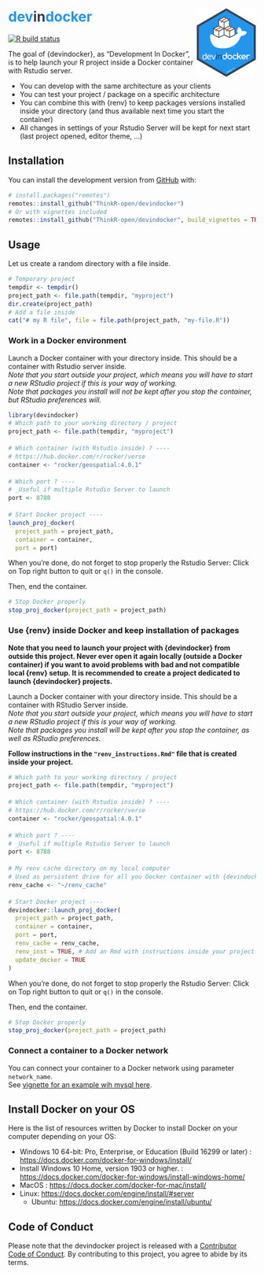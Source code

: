 
<!-- README.md is generated from README.Rmd. Please edit that file -->

# <span style="color: #2395ec;">dev</span><span style="color: #38424f;">in</span><span style="color: #2395ec;">docker</span> <img src="man/figures/logo.png" align="right" alt="" width="120" />

<!-- badges: start -->

[![R build
status](https://github.com/ThinkR-open/devindocker/workflows/R-CMD-check/badge.svg)](https://github.com/ThinkR-open/devindocker/actions)
<!-- badges: end -->

The goal of {devindocker}, as “Development In Docker”, is to help launch
your R project inside a Docker container with Rstudio server.

  - You can develop with the same architecture as your clients
  - You can test your project / package on a specific architecture
  - You can combine this with {renv} to keep packages versions installed
    inside your directory (and thus available next time you start the
    container)
  - All changes in settings of your Rstudio Server will be kept for next
    start (last project opened, editor theme, …)

## Installation

You can install the development version from
[GitHub](https://github.com/) with:

``` r
# install.packages("remotes")
remotes::install_github("ThinkR-open/devindocker")
# Or with vignettes included
remotes::install_github("ThinkR-open/devindocker", build_vignettes = TRUE)
```

## Usage

Let us create a random directory with a file inside.

``` r
# Temporary project
tempdir <- tempdir()
project_path <- file.path(tempdir, "myproject")
dir.create(project_path)
# Add a file inside
cat("# my R file", file = file.path(project_path, "my-file.R"))
```

### Work in a Docker environment

Launch a Docker container with your directory inside. This should be a
container with Rstudio server inside.  
*Note that you start outside your project, which means you will have to
start a new RStudio project if this is your way of working.*  
*Note that packages you install will not be kept after you stop the
container, but RStudio preferences will.*

``` r
library(devindocker)
# Which path to your working directory / project
project_path <- file.path(tempdir, "myproject")

# Which container (with Rstudio inside) ? ----
# https://hub.docker.com/r/rocker/verse
container <- "rocker/geospatial:4.0.1"

# Which port ? ----
# _Useful if multiple Rstudio Server to launch
port <- 8788

# Start Docker project ----
launch_proj_docker(
  project_path = project_path,
  container = container,
  port = port)
```

When you’re done, do not forget to stop properly the Rstudio Server:
Click on Top right button to quit or `q()` in the console.

Then, end the container.

``` r
# Stop Docker properly
stop_proj_docker(project_path = project_path)
```

### Use {renv} inside Docker and keep installation of packages

**Note that you need to launch your project with {devindocker} from
outside this project. Never ever open it again locally (outside a Docker
container) if you want to avoid problems with bad and not compatible
local {renv} setup. It is recommended to create a project dedicated to
launch {devindocker} projects.**

Launch a Docker container with your directory inside. This should be a
container with RStudio Server inside.  
*Note that you start outside your project, which means you will have to
start a new RStudio project if this is your way of working.*  
*Note that packages you install will be kept after you stop the
container, as well as RStudio preferences.*

**Follow instructions in the `"renv_instructions.Rmd"` file that is
created inside your project.**

``` r
# Which path to your working directory / project
project_path <- file.path(tempdir, "myproject")

# Which container (with Rstudio inside) ? ----
# https://hub.docker.com/r/rocker/verse
container <- "rocker/geospatial:4.0.1"

# Which port ? ----
# _Useful if multiple Rstudio Server to launch
port <- 8788

# My renv cache directory on my local computer
# Used as persistent drive for all you Docker container with {devindocker}
renv_cache <- "~/renv_cache"

# Start Docker project ----
devindocker::launch_proj_docker(
  project_path = project_path,
  container = container,
  port = port,
  renv_cache = renv_cache,
  renv_inst = TRUE, # Add an Rmd with instructions inside your project
  update_docker = TRUE
)
```

When you’re done, do not forget to stop properly the Rstudio Server:
Click on Top right button to quit or `q()` in the console.

Then, end the container.

``` r
# Stop Docker properly
stop_proj_docker(project_path = project_path)
```

### Connect a container to a Docker network

You can connect your container to a Docker network using parameter
`network_name`.  
See [vignette for an example wih mysql
here](https://thinkr-open.github.io/devindocker/articles/ac-docker-network.html).

## Install Docker on your OS

Here is the list of resources written by Docker to install Docker on
your computer depending on your OS:

  - Windows 10 64-bit: Pro, Enterprise, or Education (Build 16299 or
    later) : <https://docs.docker.com/docker-for-windows/install/>
  - Install Windows 10 Home, version 1903 or higher. :
    <https://docs.docker.com/docker-for-windows/install-windows-home/>
  - MacOS : <https://docs.docker.com/docker-for-mac/install/>
  - Linux: <https://docs.docker.com/engine/install/#server>
      - Ubuntu: <https://docs.docker.com/engine/install/ubuntu/>

## Code of Conduct

Please note that the devindocker project is released with a [Contributor
Code of
Conduct](https://contributor-covenant.org/version/2/0/CODE_OF_CONDUCT.html).
By contributing to this project, you agree to abide by its terms.
